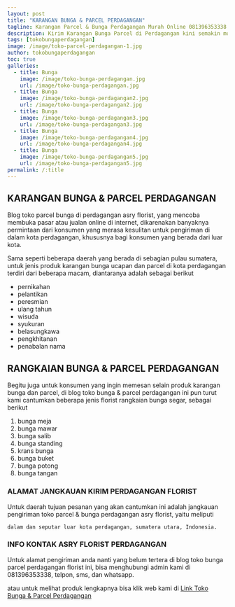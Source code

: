 ```yaml
---
layout: post
title: "KARANGAN BUNGA & PARCEL PERDAGANGAN"
tagline: Karangan Parcel & Bunga Perdagangan Murah Online 081396353338
description: Kirim Karangan Bunga Parcel di Perdagangan kini semakin mudah dan simpel karena hadirnya salah satu florist kota perdagangan terbaik.
tags: [tokobungaperdagangan]
image: /image/toko-parcel-perdagangan-1.jpg
author: tokobungaperdagangan
toc: true
galleries:
  - title: Bunga
    image: /image/toko-bunga-perdagangan.jpg
    url: /image/toko-bunga-perdagangan.jpg
  - title: Bunga
    image: /image/toko-bunga-perdagangan2.jpg
    url: /image/toko-bunga-perdagangan2.jpg
  - title: Bunga
    image: /image/toko-bunga-perdagangan3.jpg
    url: /image/toko-bunga-perdagangan3.jpg
  - title: Bunga
    image: /image/toko-bunga-perdagangan4.jpg
    url: /image/toko-bunga-perdagangan4.jpg
  - title: Bunga
    image: /image/toko-bunga-perdagangan5.jpg
    url: /image/toko-bunga-perdagangan5.jpg
permalink: /:title
---
```


## KARANGAN BUNGA & PARCEL PERDAGANGAN
Blog toko parcel bunga di perdagangan asry florist, yang mencoba membuka pasar atau jualan online di internet, dikarenakan banyaknya permintaan dari
konsumen yang merasa kesulitan untuk pengiriman di dalam kota perdagangan, khususnya bagi konsumen yang berada dari luar kota.

Sama seperti beberapa daerah yang berada di sebagian pulau sumatera, untuk jenis produk karangan bunga ucapan dan parcel di kota perdagangan terdiri dari beberapa macam, diantaranya
adalah sebagai berikut
- pernikahan
- pelantikan
- peresmian
- ulang tahun
- wisuda
- syukuran
- belasungkawa
- pengkhitanan
- penabalan nama

## RANGKAIAN BUNGA & PARCEL PERDAGANGAN

Begitu juga untuk konsumen yang ingin memesan selain produk karangan bunga dan parcel, di blog toko bunga & parcel perdagangan ini pun turut kami cantumkan beberapa jenis florist rangkaian bunga segar, sebagai berikut
1. bunga meja
2. bunga mawar
3. bunga salib
4. bunga standing
5. krans bunga
6. bunga buket
7. bunga potong
8. bunga tangan

### ALAMAT JANGKAUAN KIRIM PERDAGANGAN FLORIST

Untuk daerah tujuan pesanan yang akan cantumkan ini adalah jangkauan pengiriman toko parcel & bunga perdagangan asry florist, yaitu meliputi

```
dalam dan seputar luar kota perdagangan, sumatera utara, Indonesia.
```

### INFO KONTAK ASRY FLORIST PERDAGANGAN

Untuk alamat pengiriman anda nanti yang belum tertera di blog toko bunga parcel perdagangan florist ini, bisa menghubungi admin kami di 081396353338, telpon, sms, dan whatsapp.

atau untuk melihat produk lengkapnya bisa klik web kami di [Link Toko Bunga & Parcel Perdagangan](https://tokobungaperdagangan.github.io "toko parcel & bunga di perdagangan")
